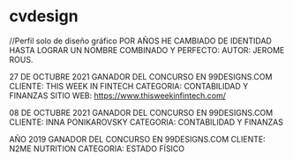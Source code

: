 # cvdesign
//Perfil solo de diseño gráfico
POR AÑOS HE CAMBIADO DE IDENTIDAD HASTA LOGRAR UN NOMBRE COMBINADO Y PERFECTO:
AUTOR: JEROME ROUS.


27 DE OCTUBRE 2021
GANADOR DEL CONCURSO EN 99DESIGNS.COM
CLIENTE: THIS WEEK IN FINTECH
CATEGORIA: CONTABILIDAD Y FINANZAS
SITIO WEB: https://www.thisweekinfintech.com/

08 DE OCTUBRE 2021
GANADOR DEL CONCURSO EN 99DESIGNS.COM
CLIENTE: INNA PONIKAROVSKY
CATEGORIA: CONTABILIDAD Y FINANZAS

AÑO 2019
GANADOR DEL CONCURSO EN 99DESIGNS.COM
CLIENTE: N2ME NUTRITION
CATEGORIA: ESTADO FÍSICO
